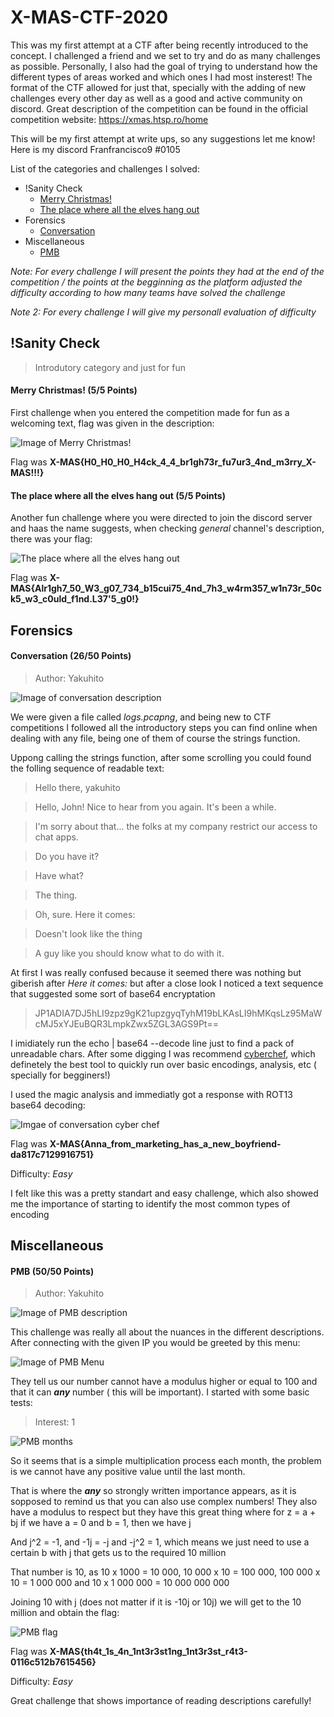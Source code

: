 # X-MAS-CTF-2020
This was my first attempt at a CTF after being recently introduced to the concept. I challenged a friend and we set to try and do as many challenges as possible.
Personally, I also had the goal of trying to understand how the different types of areas worked and which ones I had most insterest!
The format of the CTF allowed for just that, specially with the adding of new challenges every other day as well as a good and active community on discord.
Great description of the competition can be found in the official competition website: <https://xmas.htsp.ro/home>

This will be my first attempt at write ups, so any suggestions let me know! Here is my discord Franfrancisco9 #0105

List of the categories and challenges I solved:
- !Sanity Check
    - [Merry Christmas!](https://github.com/franfrancisco9/X-MAS-CTF-2020/blob/main/README.md#merry-christmas-55-points)
    - [The place where all the elves hang out](https://github.com/franfrancisco9/X-MAS-CTF-2020/blob/main/README.md#the-place-where-all-the-elves-hang-out--55-points)
- Forensics
    - [Conversation](https://github.com/franfrancisco9/X-MAS-CTF-2020/blob/main/README.md#conversation-2650-points)
- Miscellaneous
    - [PMB](https://github.com/franfrancisco9/X-MAS-CTF-2020/blob/main/README.md#pmb-5050-points)

*Note: For every challenge I will present the points they had at the end of the competition / the points at the begginning as the platform adjusted the difficulty according to how many teams have solved the challenge*

*Note 2: For every challenge I will give my personall evaluation of difficulty*

## !Sanity Check
>Introdutory category and just for fun 


#### **Merry Christmas! (5/5 Points)**

First challenge when you entered the competition made for fun as a welcoming text, flag was given in the description:

![Image of Merry Christmas!](https://github.com/franfrancisco9/X-MAS-CTF-2020/blob/main/Merry_Christams!.png)

Flag was **X-MAS{H0_H0_H0_H4ck_4_4_br1gh73r_fu7ur3_4nd_m3rry_X-MAS!!!}**

#### **The place where all the elves hang out  (5/5 Points)**

Another fun challenge where you were directed to join the discord server and haas the name suggests, when checking *general* channel's description, there was your flag:

![The place where all the elves hang out](https://github.com/franfrancisco9/X-MAS-CTF-2020/blob/main/The_Place_Where_All_The_Elves_Hang_Out.png)

Flag was **X-MAS{Alr1gh7_50_W3_g07_734_b15cui75_4nd_7h3_w4rm357_w1n73r_50ck5_w3_c0uld_f1nd.L37'5_g0!}**

## Forensics 

#### **Conversation (26/50 Points)**
>Author: Yakuhito

![Image of conversation description](https://github.com/franfrancisco9/X-MAS-CTF-2020/blob/main/Conversation/Conversation_Description.png)

We were given a file called *logs.pcapng*, and being new to CTF competitions I followed all the introductory steps you can find online when dealing with any file, being one of them of course the strings function.

Uppong calling the strings function, after some scrolling you could found the folling sequence of readable text:
>Hello there, yakuhito

>Hello, John! Nice to hear from you again. It's been a while.

>I'm sorry about that... the folks at my company restrict our access to chat apps.

>Do you have it?

>Have what?

>The thing.

>Oh, sure. Here it comes:

>Doesn't look like the thing

>A guy like you should know what to do with it.

At first I was really confused because it seemed there was nothing but giberish after *Here it comes:* but after a close look I noticed a text sequence that suggested some sort of base64 encryptation

>JP1ADIA7DJ5hLI9zpz9gK21upzgyqTyhM19bLKAsLI9hMKqsLz95MaWcMJ5xYJEuBQR3LmpkZwx5ZGL3AGS9Pt==

I imidiately run the echo | base64 --decode line just to find a pack of unreadable chars. After some digging I was recommend [cyberchef](https://gchq.github.io/CyberChef/), which definetely the best tool to quickly run over basic encodings, analysis, etc ( specially for begginers!)

I used the magic analysis and immediatly got a response with ROT13 base64 decoding:

![Imgae of conversation cyber chef](https://github.com/franfrancisco9/X-MAS-CTF-2020/blob/main/Conversation/Conversation_Cyber_Chef.png)

Flag was **X-MAS{Anna_from_marketing_has_a_new_boyfriend-da817c7129916751}**

Difficulty:  *Easy* 

I felt like this was a pretty standart and easy challenge, which also showed me the importance of starting to identify the most common types of encoding

## Miscellaneous

#### **PMB (50/50 Points)**
>Author: Yakuhito

![Image of PMB description](https://github.com/franfrancisco9/X-MAS-CTF-2020/blob/main/PMB/PMB_description.png)

This challenge was really all about the nuances in the different descriptions. After connecting with the given IP you would be greeted by this menu:

![Image of PMB Menu](https://github.com/franfrancisco9/X-MAS-CTF-2020/blob/main/PMB/PMB_menu.png)

They tell us our number cannot have a modulus higher or equal to 100 and that it can ***any*** number ( this will be important). I started with some basic tests:

>Interest: 1

![PMB months](https://github.com/franfrancisco9/X-MAS-CTF-2020/blob/main/PMB/PMB_months.png)

So it seems that is a simple multiplication process each month, the problem is we cannot have any positive value until the last month.

That is where the ***any*** so strongly written importance appears, as it is sopposed to remind us that you can also use complex numbers! They also have a modulus to respect but they have this great thing where for z = a + bj if we have a = 0 and b = 1, then we have j

And j^2 = -1, and -1j = -j and -j^2 = 1, which means we just need to use a certain b with j that gets us to the required 10 million

That number is 10, as 10 x 1000 = 10 000, 10 000 x 10 = 100 000, 100 000 x 10 = 1 000 000 and 10 x 1 000 000 = 10 000 000 000

Joining 10 with j (does not matter if it is -10j or 10j) we will get to the 10 million and obtain the flag:

![PMB flag](https://github.com/franfrancisco9/X-MAS-CTF-2020/blob/main/PMB/PMB_flag.png)

Flag was **X-MAS{th4t_1s_4n_1nt3r3st1ng_1nt3r3st_r4t3-0116c512b7615456}**

Difficulty:  *Easy*


Great challenge that shows importance of reading descriptions carefully!





























